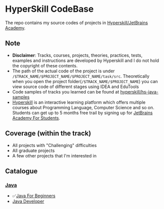 # HyperSkill CodeBase

The repo contains my source codes of projects in [Hyperskill/JetBrains Academy](https://hyperskill.org).

## Note
- **Disclaimer**: Tracks, courses, projects, theories, practices, tests, examples and instructions are developed by Hyperskill and I do not hold the copyright of these contents.
- The path of the actual code of the project is under `/$TRACK_NAME/$PROJECT_NAME/$PROJECT_NAME/task/src`. Theoretically when you open the project folder(`/$TRACK_NAME/$PROJECT_NAME`) you can view source code of different stages using IDEA and EduTools
- Code samples of tracks you learned can be found at [hyperskill/hs-java-samples](https://github.com/hyperskill/hs-java-samples)
- [Hyperskill](https://hyperskill.org) is an interactive learning platform which offers multiple courses about Programming Language, Computer Science and so on. Students can get up to 5 months free trail by signing up for [JetBrains Academy For Students](https://lp.jetbrains.com/jba-students/).

## Coverage (within the track)
- All projects with "Challenging" difficulties
- All graduate projects
- A few other projects that I'm interested in

## Catalogue
### [Java](./Java/)
- ✅[Java For Beginners](./Java/Java%20for%20Beginners/)
- [Java Developer](./Java/Java%20Developer)
